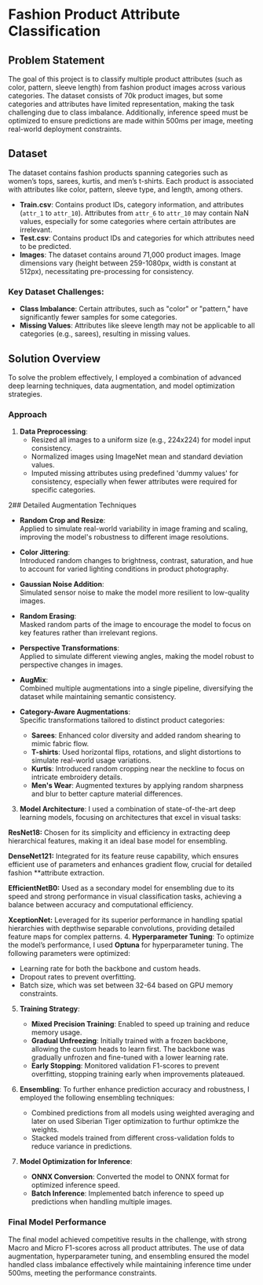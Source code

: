 # Fashion Product Attribute Classification

## Problem Statement

The goal of this project is to classify multiple product attributes (such as color, pattern, sleeve length) from fashion product images across various categories. The dataset consists of 70k product images, but some categories and attributes have limited representation, making the task challenging due to class imbalance. Additionally, inference speed must be optimized to ensure predictions are made within 500ms per image, meeting real-world deployment constraints.

## Dataset

The dataset contains fashion products spanning categories such as women’s tops, sarees, kurtis, and men’s t-shirts. Each product is associated with attributes like color, pattern, sleeve type, and length, among others.

- **Train.csv**: Contains product IDs, category information, and attributes (`attr_1` to `attr_10`). Attributes from `attr_6` to `attr_10` may contain NaN values, especially for some categories where certain attributes are irrelevant.
- **Test.csv**: Contains product IDs and categories for which attributes need to be predicted.
- **Images**: The dataset contains around 71,000 product images. Image dimensions vary (height between 259-1080px, width is constant at 512px), necessitating pre-processing for consistency.

### Key Dataset Challenges:
- **Class Imbalance**: Certain attributes, such as "color" or "pattern," have significantly fewer samples for some categories.
- **Missing Values**: Attributes like sleeve length may not be applicable to all categories (e.g., sarees), resulting in missing values.

## Solution Overview

To solve the problem effectively, I employed a combination of advanced deep learning techniques, data augmentation, and model optimization strategies.

### Approach

1. **Data Preprocessing**:
   - Resized all images to a uniform size (e.g., 224x224) for model input consistency.
   - Normalized images using ImageNet mean and standard deviation values.
   - Imputed missing attributes using predefined 'dummy values' for consistency, especially when fewer attributes were required for specific categories.

2## Detailed Augmentation Techniques

- **Random Crop and Resize**:  
  Applied to simulate real-world variability in image framing and scaling, improving the model's robustness to different image resolutions.

- **Color Jittering**:  
  Introduced random changes to brightness, contrast, saturation, and hue to account for varied lighting conditions in product photography.

- **Gaussian Noise Addition**:  
  Simulated sensor noise to make the model more resilient to low-quality images.

- **Random Erasing**:  
  Masked random parts of the image to encourage the model to focus on key features rather than irrelevant regions.

- **Perspective Transformations**:  
  Applied to simulate different viewing angles, making the model robust to perspective changes in images.

- **AugMix**:  
  Combined multiple augmentations into a single pipeline, diversifying the dataset while maintaining semantic consistency.

- **Category-Aware Augmentations**:  
  Specific transformations tailored to distinct product categories:
  - **Sarees**: Enhanced color diversity and added random shearing to mimic fabric flow.
  - **T-shirts**: Used horizontal flips, rotations, and slight distortions to simulate real-world usage variations.
  - **Kurtis**: Introduced random cropping near the neckline to focus on intricate embroidery details.
  - **Men's Wear**: Augmented textures by applying random sharpness and blur to better capture material differences.


3. **Model Architecture**:
I used a combination of state-of-the-art deep learning models, focusing on architectures that excel in visual tasks:

**ResNet18:** Chosen for its simplicity and efficiency in extracting deep hierarchical features, making it an ideal base model for ensembling.

**DenseNet121:** Integrated for its feature reuse capability, which ensures efficient use of parameters and enhances gradient flow, crucial for detailed fashion **attribute extraction.

**EfficientNetB0:** Used as a secondary model for ensembling due to its speed and strong performance in visual classification tasks, achieving a balance between accuracy and computational efficiency.

**XceptionNet:** Leveraged for its superior performance in handling spatial hierarchies with depthwise separable convolutions, providing detailed feature maps for complex patterns.
4. **Hyperparameter Tuning**:
   To optimize the model’s performance, I used **Optuna** for hyperparameter tuning. The following parameters were optimized:
   - Learning rate for both the backbone and custom heads.
   - Dropout rates to prevent overfitting.
   - Batch size, which was set between 32-64 based on GPU memory constraints.

5. **Training Strategy**:
   - **Mixed Precision Training**: Enabled to speed up training and reduce memory usage.
   - **Gradual Unfreezing**: Initially trained with a frozen backbone, allowing the custom heads to learn first. The backbone was gradually unfrozen and fine-tuned with a lower learning rate.
   - **Early Stopping**: Monitored validation F1-scores to prevent overfitting, stopping training early when improvements plateaued.

6. **Ensembling**:
   To further enhance prediction accuracy and robustness, I employed the following ensembling techniques:
   - Combined predictions from all models using weighted averaging and later on used Siberian Tiger optimization to furthur optimkze the weights.
   - Stacked models trained from different cross-validation folds to reduce variance in predictions.

7. **Model Optimization for Inference**:
   - **ONNX Conversion**: Converted the model to ONNX format for optimized inference speed.
   - **Batch Inference**: Implemented batch inference to speed up predictions when handling multiple images.

### Final Model Performance

The final model achieved competitive results in the challenge, with strong Macro and Micro F1-scores across all product attributes. The use of data augmentation, hyperparameter tuning, and ensembling ensured the model handled class imbalance effectively while maintaining inference time under 500ms, meeting the performance constraints.

